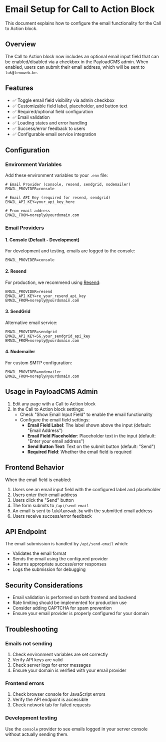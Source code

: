 # Email Setup for Call to Action Block

This document explains how to configure the email functionality for the Call to Action block.

## Overview

The Call to Action block now includes an optional email input field that can be enabled/disabled via a checkbox in the PayloadCMS admin. When enabled, users can submit their email address, which will be sent to `luk@lenoweb.be`.

## Features

- ✅ Toggle email field visibility via admin checkbox
- ✅ Customizable field label, placeholder, and button text
- ✅ Required/optional field configuration
- ✅ Email validation
- ✅ Loading states and error handling
- ✅ Success/error feedback to users
- ✅ Configurable email service integration

## Configuration

### Environment Variables

Add these environment variables to your `.env` file:

```env
# Email Provider (console, resend, sendgrid, nodemailer)
EMAIL_PROVIDER=console

# Email API Key (required for resend, sendgrid)
EMAIL_API_KEY=your_api_key_here

# From email address
EMAIL_FROM=noreply@yourdomain.com
```

### Email Providers

#### 1. Console (Default - Development)

For development and testing, emails are logged to the console:

```env
EMAIL_PROVIDER=console
```

#### 2. Resend

For production, we recommend using [Resend](https://resend.com):

```env
EMAIL_PROVIDER=resend
EMAIL_API_KEY=re_your_resend_api_key
EMAIL_FROM=noreply@yourdomain.com
```

#### 3. SendGrid

Alternative email service:

```env
EMAIL_PROVIDER=sendgrid
EMAIL_API_KEY=SG.your_sendgrid_api_key
EMAIL_FROM=noreply@yourdomain.com
```

#### 4. Nodemailer

For custom SMTP configuration:

```env
EMAIL_PROVIDER=nodemailer
EMAIL_FROM=noreply@yourdomain.com
```

## Usage in PayloadCMS Admin

1. Edit any page with a Call to Action block
2. In the Call to Action block settings:
   - Check "Show Email Input Field" to enable the email functionality
   - Configure the email field settings:
     - **Email Field Label**: The label shown above the input (default: "Email Address")
     - **Email Field Placeholder**: Placeholder text in the input (default: "Enter your email address")
     - **Send Button Text**: Text on the submit button (default: "Send")
     - **Required Field**: Whether the email field is required

## Frontend Behavior

When the email field is enabled:

1. Users see an email input field with the configured label and placeholder
2. Users enter their email address
3. Users click the "Send" button
4. The form submits to `/api/send-email`
5. An email is sent to `luk@lenoweb.be` with the submitted email address
6. Users receive success/error feedback

## API Endpoint

The email submission is handled by `/api/send-email` which:

- Validates the email format
- Sends the email using the configured provider
- Returns appropriate success/error responses
- Logs the submission for debugging

## Security Considerations

- Email validation is performed on both frontend and backend
- Rate limiting should be implemented for production use
- Consider adding CAPTCHA for spam prevention
- Ensure your email provider is properly configured for your domain

## Troubleshooting

### Emails not sending

1. Check environment variables are set correctly
2. Verify API keys are valid
3. Check server logs for error messages
4. Ensure your domain is verified with your email provider

### Frontend errors

1. Check browser console for JavaScript errors
2. Verify the API endpoint is accessible
3. Check network tab for failed requests

### Development testing

Use the `console` provider to see emails logged in your server console without actually sending them.
